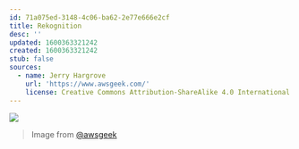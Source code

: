 ```yaml
---
id: 71a075ed-3148-4c06-ba62-2e77e666e2cf
title: Rekognition
desc: ''
updated: 1600363321242
created: 1600363321242
stub: false
sources:
  - name: Jerry Hargrove
    url: 'https://www.awsgeek.com/'
    license: Creative Commons Attribution-ShareAlike 4.0 International License
---
```

![](/assets/images/Amazon-Rekognition_en.jpg)
> Image from [@awsgeek](https://www.awsgeek.com/Amazon-Rekognition/)
